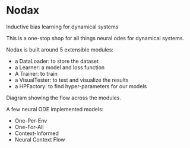 # Nodax
Inductive bias learning for dynamical systems

This is a one-stop shop for all things neural odes for dynamical systems.


Nodax is built around 5 extensible modules: 
- a DataLoader: to store the dataset
- a Learner: a model and loss function
- A Trainer: to train
- a VisualTester: to test and visualize the results
- a HPFactory: to find hyper-parameters for our models

Diagram showing the flow across the modules.


A few neural ODE implemented models:
- One-Per-Env
- One-For-All
- Context-Informed
- Neural Context Flow
